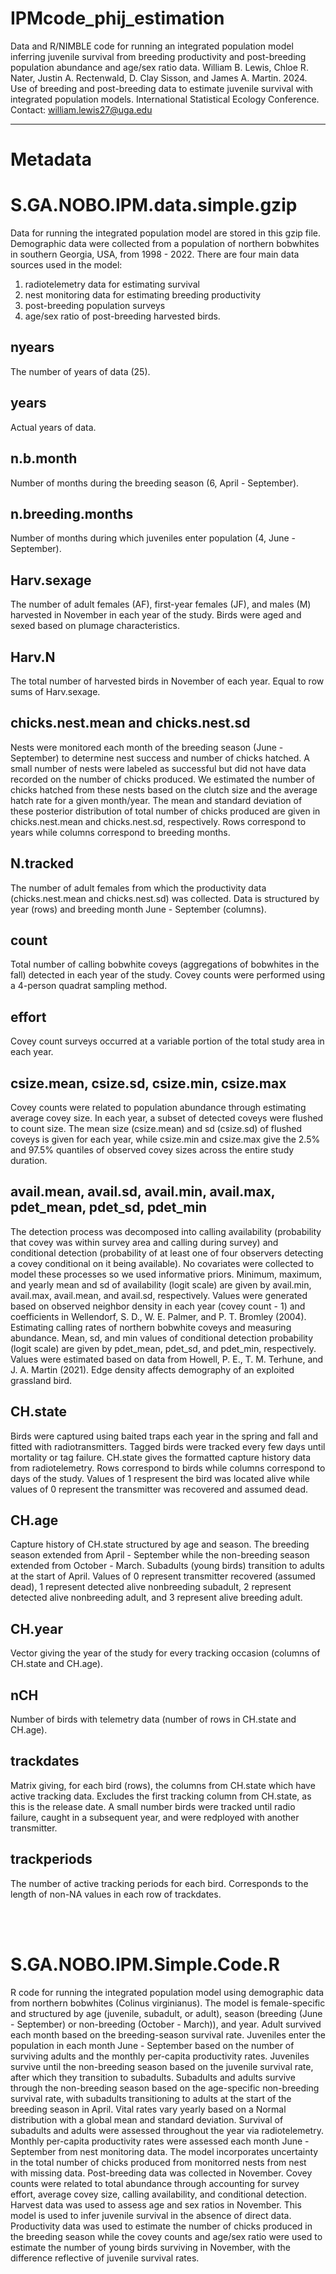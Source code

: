 # IPMcode_phij_estimation
Data and R/NIMBLE code for running an integrated population model inferring juvenile survival from breeding productivity and post-breeding population abundance and age/sex ratio data. William B. Lewis, Chloe R. Nater, Justin A. Rectenwald, D. Clay Sisson, and James A. Martin.
2024. Use of breeding and post-breeding data to estimate juvenile survival with integrated population models. International Statistical Ecology Conference.
Contact: william.lewis27@uga.edu


---

# Metadata

# S.GA.NOBO.IPM.data.simple.gzip
Data for running the integrated population model are stored in this gzip file. Demographic data were collected from a population of northern bobwhites in southern Georgia, USA, from 1998 - 2022. There are four main data sources used in the model: 
1) radiotelemetry data for estimating survival
2) nest monitoring data for estimating breeding productivity
3) post-breeding population surveys
4) age/sex ratio of post-breeding harvested birds.
   
## nyears
The number of years of data (25).
## years
Actual years of data.
## n.b.month
Number of months during the breeding season (6, April - September).
## n.breeding.months
Number of months during which juveniles enter population (4, June - September).
## Harv.sexage
The number of adult females (AF), first-year females (JF), and males (M) harvested in November in each year of the study. Birds were aged and sexed based on plumage characteristics.
## Harv.N
The total number of harvested birds in November of each year. Equal to row sums of Harv.sexage.
## chicks.nest.mean and chicks.nest.sd
Nests were monitored each month of the breeding season (June - September) to determine nest success and number of chicks hatched. A small number of nests were labeled as successful but did not have data recorded on the number of chicks produced. We estimated the number
of chicks hatched from these nests based on the clutch size and the average hatch rate for a given month/year. The mean and standard deviation of these posterior distribution of total number of chicks produced are given in chicks.nest.mean and chicks.nest.sd, respectively. 
Rows correspond to years while columns correspond to breeding months.
## N.tracked
The number of adult females from which the productivity data (chicks.nest.mean and chicks.nest.sd) was collected. Data is structured by year (rows) and breeding month June - September (columns).
## count
Total number of calling bobwhite coveys (aggregations of bobwhites in the fall) detected in each year of the study. Covey counts were performed using a 4-person quadrat sampling method.
## effort
Covey count surveys occurred at a variable portion of the total study area in each year.
## csize.mean, csize.sd, csize.min, csize.max
Covey counts were related to population abundance through estimating average covey size. In each year, a subset of detected coveys were flushed to count size. The mean size (csize.mean) and sd (csize.sd) of flushed coveys is given for each year, while csize.min and 
csize.max give the 2.5% and 97.5% quantiles of observed covey sizes across the entire study duration.
## avail.mean, avail.sd, avail.min, avail.max, pdet_mean, pdet_sd, pdet_min
The detection process was decomposed into calling availability (probability that covey was within survey area and calling during survey) and conditional detection (probability of at least one of four observers detecting a covey conditional on it being available). No 
covariates were collected to model these processes so we used informative priors. Minimum, maximum, and yearly mean and sd of availability (logit scale) are given by avail.min, avail.max, avail.mean, and avail.sd, respectively. Values were generated based on observed
neighbor density in each year (covey count - 1) and coefficients in Wellendorf, S. D., W. E. Palmer, and P. T. Bromley (2004). Estimating calling rates of northern bobwhite coveys and measuring abundance. Mean, sd, and min values of conditional detection probability (logit
scale) are given by pdet_mean, pdet_sd, and pdet_min, respectively. Values were estimated based on data from Howell, P. E., T. M. Terhune, and J. A. Martin (2021). Edge density affects demography of an exploited grassland bird.
## CH.state
Birds were captured using baited traps each year in the spring and fall and fitted with radiotransmitters. Tagged birds were tracked every few days until mortality or tag failure. CH.state gives the formatted capture history data from radiotelemetry. Rows correspond to
birds while columns correspond to days of the study. Values of 1 respresent the bird was located alive while values of 0 represent the transmitter was recovered and assumed dead.
## CH.age
Capture history of CH.state structured by age and season. The breeding season extended from April - September while the non-breeding season extended from October - March. Subadults (young birds) transition to adults at the start of April. Values of 0 represent transmitter
recovered (assumed dead), 1 represent detected alive nonbreeding subadult, 2 represent detected alive nonbreeding adult, and 3 represent alive breeding adult. 
## CH.year
Vector giving the year of the study for every tracking occasion (columns of CH.state and CH.age).
## nCH
Number of birds with telemetry data (number of rows in CH.state and CH.age).
## trackdates
Matrix giving, for each bird (rows), the columns from CH.state which have active tracking data. Excludes the first tracking column from CH.state, as this is the release date. A small number birds were tracked until radio failure, caught in a subsequent year, and were 
redployed with another transmitter.
## trackperiods
The number of active tracking periods for each bird. Corresponds to the length of non-NA values in each row of trackdates.


<br />
<br />

# S.GA.NOBO.IPM.Simple.Code.R
R code for running the integrated population model using demographic data from northern bobwhites (Colinus virginianus). The model is female-specific and structured by age (juvenile, subadult, or adult), season (breeding (June - September) or non-breeding (October -
March)), and year. Adult survived each month based on the breeding-season survival rate. Juveniles enter the population in each month June - September based on the number of surviving adults and the monthly per-capita productivity rates. Juveniles survive until the 
non-breeding season based on the juvenile survival rate, after which they transition to subadults. Subadults and adults survive through the non-breeding season based on the age-specific non-breeding survival rate, with subadults transitioning to adults at the start of
the breeding season in April. Vital rates vary yearly based on a Normal distribution with a global mean and standard deviation.
Survival of subadults and adults were assessed throughout the year via radiotelemetry. Monthly per-capita productivity rates were assessed each month June - September from nest monitoring data. The model incorporates uncertainty in the total number of chicks produced
from monitorred nests from nest with missing data. Post-breeding data was collected in November. Covey counts were related to total abundance through accounting for survey effort, average covey size, calling availability, and conditional detection. Harvest data was used
to assess age and sex ratios in November. This model is used to infer juvenile survival in the absence of direct data. Productivity data was used to estimate the number of chicks produced in the breeding season while the covey counts and age/sex ratio were used to estimate the number of young birds surviving in November, with the difference reflective of juvenile survival rates.
